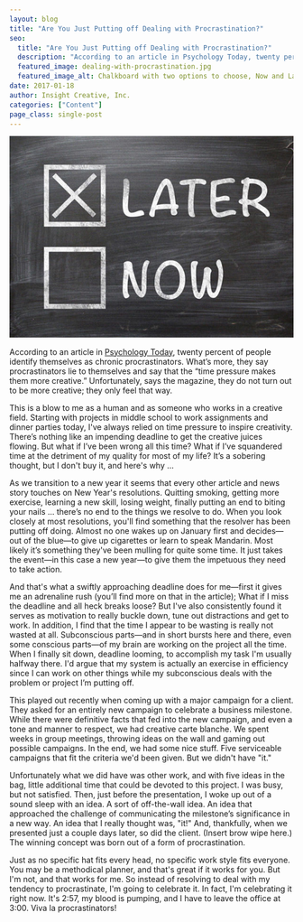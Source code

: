 ```yaml
---
layout: blog
title: "Are You Just Putting off Dealing with Procrastination?"
seo:
  title: "Are You Just Putting off Dealing with Procrastination?"
  description: "According to an article in Psychology Today, twenty percent of people identify themselves as chronic procrastinators. What's more, they say procrastinators lie to themselves and say that the 'time pressure makes them more creative.'"
  featured_image: dealing-with-procrastination.jpg
  featured_image_alt: Chalkboard with two options to choose, Now and Later
date: 2017-01-18
author: Insight Creative, Inc.
categories: ["Content"]
page_class: single-post
---
```


![Chalkboard with two options to choose, Now and Later](dealing-with-procrastination.jpg)

According to an article in <a href="https://www.psychologytoday.com/articles/200308/procrastination-ten-things-know" target="_blank" rel="noopener noreferrer">Psychology Today</a>, twenty percent of people identify themselves as chronic procrastinators. What’s more, they say procrastinators lie to themselves and say that the “time pressure makes them more creative.” Unfortunately, says the magazine, they do not turn out to be more creative; they only feel that way.

This is a blow to me as a human and as someone who works in a creative field. Starting with projects in middle school to work assignments and dinner parties today, I've always relied on time pressure to inspire creativity. There’s nothing like an impending deadline to get the creative juices flowing. But what if I’ve been wrong all this time? What if I’ve squandered time at the detriment of my quality for most of my life? It’s a sobering thought, but I don't buy it, and here's why …

As we transition to a new year it seems that every other article and news story touches on New Year's resolutions. Quitting smoking, getting more exercise, learning a new skill, losing weight, finally putting an end to biting your nails … there’s no end to the things we resolve to do. When you look closely at most resolutions, you'll find something that the resolver has been putting off doing. Almost no one wakes up on January first and decides—out of the blue—to give up cigarettes or learn to speak Mandarin. Most likely it’s something they've been mulling for quite some time. It just takes the event—in this case a new year—to give them the impetuous they need to take action.

And that's what a swiftly approaching deadline does for me—first it gives me an adrenaline rush (you’ll find more on that in the article); What if I miss the deadline and all heck breaks loose? But I've also consistently found it serves as motivation to really buckle down, tune out distractions and get to work. In addition, I find that the time I appear to be wasting is really not wasted at all. Subconscious parts—and in short bursts here and there, even some conscious parts—of my brain are working on the project all the time. When I finally sit down, deadline looming, to accomplish my task I'm usually halfway there. I'd argue that my system is actually an exercise in efficiency since I can work on other things while my subconscious deals with the problem or project I’m putting off.

This played out recently when coming up with a major campaign for a client. They asked for an entirely new campaign to celebrate a business milestone. While there were definitive facts that fed into the new campaign, and even a tone and manner to respect, we had creative carte blanche. We spent weeks in group meetings, throwing ideas on the wall and gaming out possible campaigns. In the end, we had some nice stuff. Five serviceable campaigns that fit the criteria we'd been given. But we didn't have "it."

Unfortunately what we did have was other work, and with five ideas in the bag, little additional time that could be devoted to this project. I was busy, but not satisfied. Then, just before the presentation, I woke up out of a sound sleep with an idea. A sort of off-the-wall idea. An idea that approached the challenge of communicating the milestone’s significance in a new way. An idea that I really thought was, "it!" And, thankfully, when we presented just a couple days later, so did the client. (Insert brow wipe here.) The winning concept was born out of a form of procrastination.

Just as no specific hat fits every head, no specific work style fits everyone. You may be a methodical planner, and that's great if it works for you. But I'm not, and that works for me. So instead of resolving to deal with my tendency to procrastinate, I'm going to celebrate it. In fact, I'm celebrating it right now. It's 2:57, my blood is pumping, and I have to leave the office at 3:00. Viva la procrastinators!

